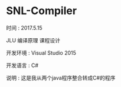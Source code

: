 # SNL-Compiler

时间 : 2017.5.15

JLU 编译原理 课程设计

开发环境 : Visual Studio 2015

开发语言 : C#

说明 : 这是我从两个java程序整合转成C#的程序
